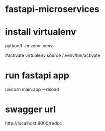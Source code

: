 # fastapi-microservices

# install virtualenv
python3 -m venv .venv

#activate virtualenv
source /.venv/bin/activate

# run fastapi app
uvicorn main:app --reload


# swagger url
http://localhost:8000/redoc
